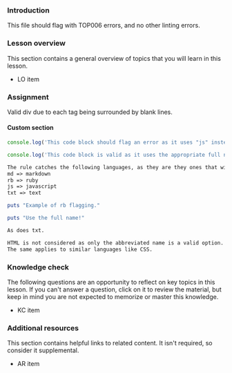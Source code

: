 ### Introduction

This file should flag with TOP006 errors, and no other linting errors.

### Lesson overview

This section contains a general overview of topics that you will learn in this lesson.

- LO item

### Assignment

<div class="lesson-content__panel" markdown="1">

Valid div due to each tag being surrounded by blank lines.

</div>

#### Custom section

```js
console.log('This code block should flag an error as it uses "js" instead of "javascript".');
```

```javascript
console.log('This code block is valid as it uses the appropriate full name.');
```

```md
The rule catches the following languages, as they are they ones that will be seen in this repo's files
md => markdown
rb => ruby
js => javascript
txt => text
```

```rb
puts "Example of rb flagging."
```

```ruby
puts "Use the full name!"
```

```txt
As does txt.
```

```html
HTML is not considered as only the abbreviated name is a valid option.
The same applies to similar languages like CSS.
```

### Knowledge check

The following questions are an opportunity to reflect on key topics in this lesson. If you can't answer a question, click on it to review the material, but keep in mind you are not expected to memorize or master this knowledge.

- KC item

### Additional resources

This section contains helpful links to related content. It isn't required, so consider it supplemental.

- AR item
